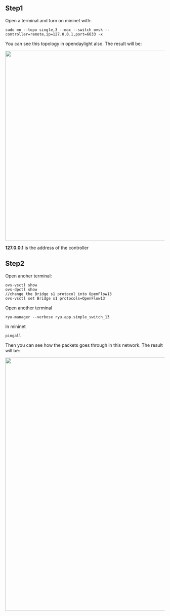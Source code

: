 Step1
---
Open a terminal and turn on mininet with:

```
sudo mn --topo single,3 --mac --switch ovsk --controller=remote,ip=127.0.0.1,port=6633 -x

```
You can see this topology in opendaylight also.
The result will be:
<div align=center> <img src="https://github.com/AvisChiu/SDN_Freshman/blob/master/Ryu%20controller/simpleExample/sim_mini.png" width="600",height="600"/></div> 

**127.0.0.1** is the address of the controller  

Step2
---
Open anoher terminal:
```
ovs-vsctl show
ovs-dpctl show
//change the Bridge s1 protocol into OpenFlow13
ovs-vsctl set Bridge s1 protocols=OpenFlow13
```
Open another terminal
```
ryu-manager --verbose ryu.app.simple_switch_13
```
In mininet
```
pingall
```
Then you can see how the packets goes through in this network.
The result will be:
<div align=center> <img src="https://github.com/AvisChiu/SDN_Freshman/blob/master/Ryu%20controller/simpleExample/packets.png" width="800",height="600"/></div> 


